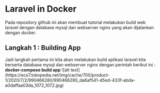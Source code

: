 # Laravel in Docker
Pada repository github ini akan membuat tutorial melakukan build web laravel dengan database mysql dan webserver nginx yang akan dijalankan dengan docker.
<h2>Langkah 1 : Building App</h2>
Jadi langkah pertama ini kita akan melakukan build aplikasi laravel kita berserta database mysql dan webserver nginx dengan perintah berikut ini :
<b>docker-compose build app</b>
![alt text](https://ecs7.tokopedia.net/img/cache/700/product-1/2020/7/2/990466280/990466280_da6af541-d5ed-433f-abda-a0daffaa03da_1072_1072.jpg)
